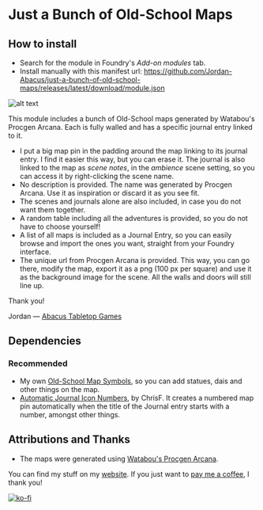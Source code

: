 # Just a Bunch of Old-School Maps

## How to install

* Search for the module in Foundry's *Add-on modules* tab.
* Install manually with this manifest url: https://github.com/Jordan-Abacus/just-a-bunch-of-old-school-maps/releases/latest/download/module.json

![alt text](image.png)

This module includes a bunch of Old-School maps generated by Watabou's Procgen Arcana. Each is fully walled and has a specific journal entry linked to it. 
* I put a big map pin in the padding around the map linking to its journal entry. I find it easier this way, but you can erase it. The journal is also linked to the map as *scene notes*, in the *ambience* scene setting, so you can access it by right-clicking the scene name.
* No description is provided. The name was generated by Procgen Arcana. Use it as inspiration or discard it as you see fit.
* The scenes and journals alone are also included, in case you do not want them together. 
* A random table including all the adventures is provided, so you do not have to choose yourself!
* A list of all maps is included as a Journal Entry, so you can easily browse and import the ones you want, straight from your Foundry interface.
* The unique url from Procgen Arcana is provided. This way, you can go there, modify the map, export it as a png (100 px per square) and use it as the background image for the scene. All the walls and doors will still line up.

Thank you!

Jordan — [Abacus Tabletop Games](https://abacustabletopgames.bearblog.dev/)

## Dependencies

### Recommended

* My own [Old-School Map Symbols](https://github.com/Jordan-Abacus/old-school-map-symbols), so you can add statues, dais and other things on the map.
* [Automatic Journal Icon Numbers](https://foundryvtt.com/packages/journal-icon-numbers), by ChrisF. It creates a numbered map pin automatically when the title of the Journal entry starts with a number, amongst other things.

## Attributions and Thanks

* The maps were generated using [Watabou's Procgen Arcana](https://watabou.github.io/index.html).

You can find my stuff on my [website](https://abacustabletopgames.bearblog.dev/). If you just want to [pay me a coffee](https://ko-fi.com/abacus_tabletop_games), I thank you!

[![ko-fi](https://ko-fi.com/img/githubbutton_sm.svg)](https://ko-fi.com/A0A41CCI2J)
